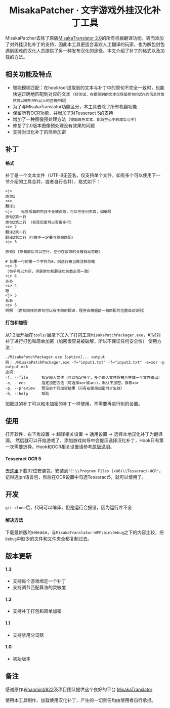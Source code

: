 <h1 align="center">
  MisakaPatcher · 文字游戏外挂汉化补丁工具
  <br>
</h1>


MisakaPatcher去除了原版[MisakaTranslator 2.0](/README_ORIGINAL.md)的所有机器翻译功能，转而添加了对外挂汉化补丁的支持，因此本工具更适合喜欢人工翻译的玩家，也为解包封包遇到困难的汉化人员提供了另一种发布汉化的途径。本文介绍了补丁的格式以及加载的方法。

## 相关功能及特点
* 智能模糊匹配：在hook/ocr提取到的文本与补丁中的原句不完全一致时，也能快速正确地匹配到对应的文本（`经测试，在提取到的文本仅保留原句约25%的信息时依然可以做到95%以上的正确匹配`）
* 为了与MisakaTranslator功能区分，本工具去除了所有机翻功能
* 保留所有OCR功能，并增加了对Tesseract 5的支持
* 增加了一种图像预处理方法（`提取白色文本，能将空心字转成实心字`）
* 修复了2.0版本图像预处理没有效果的问题
* 支持对汉化补丁的简单加密

## 补丁
#### 格式
补丁是一个文本文件（UTF-8无签名，仅支持单个文件，如有多个可以使用下一节介绍的工具合并，或者自行合并），格式如下：
```
<j>
原句1
<c>
翻译1
<j>    标签后面的内容不会被读取，可以写任何东西，如编号
原句2第一行
原句2第二行 （标签后面可以有很多行）
<c> 2
翻译2第一行
翻译2第二行（行数不一定要与原句匹配）
<j> 3

原句3 (原句前后可以空行，空行在读取时会被自动忽略）

# 如果一行的第一个字符为#，则这行被当做注释忽略
<c> 3 
（句子可以为空，但是原句和翻译句总数必须一致）
<j> 4
ああ
<c> 4
嗯
<j> 5
ああ
<c> 5
啊啊 （两句同样的原句可以有不同的翻译，程序会根据前一句匹配的位置自动识别）
```

#### 打包和加密
从1.2版开始在`tools/`目录下加入了打包工具`MisakaPatchPackager.exe`，可以对补丁进行打包和简单加密（加密很容易被破解，所以不保证任何安全性）
使用方法：
```
./MisakaPatchPackager.exe [option]... output
例：./MisakaPatchPackager.exe -f="input1.txt" -f="input2.txt" -e=xor -p output.msk
选项：
-f, --file      指定输入文件（可以指定多个，多个输入文件将被合并成一个文件输出）
-e, --enc       指定加密方法（可选择xor或aes），默认不加密，推荐xor
-p, --preview   预览前十行加密结果（只有在使用加密时才生效）
-h, --help      帮助
```
加密过的补丁可以和未加密的补丁一样使用，不需要再进行别的设置。

## 使用
打开软件，右下角设置 -> 翻译相关设置 -> 通用设置 -> 选择本地汉化补丁为翻译源。
然后就可以开始游戏了，添加游戏向导中会提示选择汉化补丁，Hook只有第一次需要选择。Hook和OCR相关设置请参考[原版说明](/README_ORIGINAL.md)。

#### Tesseract OCR 5

去[这里](https://github.com/UB-Mannheim/tesseract/wiki)下载32位安装包，安装到`"C:\\Program Files (x86)\\Tesseract-OCR"`，记得选jpn语言包，然后在OCR设置中勾选Tesseract5，就可以使用了。

## 开发
`git clone`后，代码可以编译，但是运行会报错，因为运行库不全
#### 解决方法
下载最新版的release，与`MisakaTranslator-WPF\bin\Debug`之下的内容比较，把`Debug`中缺少的文件和文件夹全都复制过去。

## 版本更新
#### 1.3
- 支持每个游戏绑定一个补丁
- 支持调节匹配算法的灵敏度

#### 1.2 
- 支持补丁打包和简单加密

#### 1.1
- 支持禁用分词器

#### 1.0
- 初始版本

## 备注

感谢原作者[hanmin0822](https://github.com/hanmin0822/MisakaTranslator)及项目团队提供这个良好的平台
[MisakaTranslator](https://github.com/hanmin0822/MisakaTranslator)

使用本工具制作、加载使用汉化补丁，产生的一切责任均由使用者自行承担。



